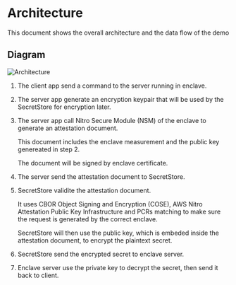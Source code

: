 # Architecture

This document shows the overall architecture and the data flow of the demo

## Diagram

![Architecture](https://github.com/richardfan1126/nitro-enclave-python-demo/blob/master/attestation_verifier/docs/assets/Architecture.png)

1. The client app send a command to the server running in enclave.

1. The server app generate an encryption keypair that will be used by the SecretStore for encryption later.

1. The server app call Nitro Secure Module (NSM) of the enclave to generate an attestation document.

   This document includes the enclave measurement and the public key genereated in step 2.
   
   The document will be signed by enclave certificate.

1. The server send the attestation document to SecretStore.

1. SecretStore validite the attestation document.

   It uses CBOR Object Signing and Encryption (COSE), AWS Nitro Attestation Public Key Infrastructure and PCRs matching to make sure the request is generated by the correct enclave.

   SecretStore will then use the public key, which is embeded inside the attestation document, to encrypt the plaintext secret.

1. SecretStore send the encrypted secret to enclave server.

1. Enclave server use the private key to decrypt the secret, then send it back to client.